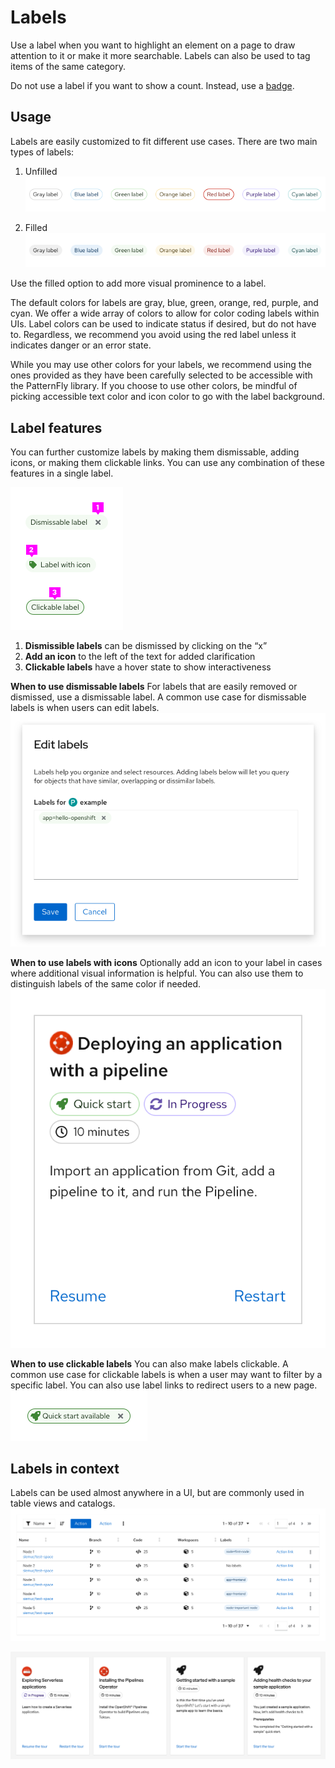 # Labels
Use a label when you want to highlight an element on a page to draw attention to it or make it more searchable. Labels can also be used to tag items of the same category.

Do not use a label if you want to show a count. Instead, use a [badge](https://www.patternfly.org/v4/components/badge/react).

## Usage
Labels are easily customized to fit different use cases. There are two main types of labels:
1. Unfilled
![unfilled-labels](img/unfilled-labels.png)

2. Filled
![filled-labels](img/filled-labels.png)

Use the filled option to add more visual prominence to a label.

The default colors for labels are gray, blue, green, orange, red, purple, and cyan. We offer a wide array of colors to allow for color coding labels within UIs. Label colors can be used to indicate status if desired, but do not have to. Regardless, we recommend you avoid using the red label unless it indicates danger or an error state.

While you may use other colors for your labels, we recommend using the ones provided as they have been carefully selected to be accessible with the PatternFly library. If you choose to use other colors, be mindful of picking accessible text color and icon color to go with the label background.

## Label features
You can further customize labels by making them dismissable, adding icons, or making them clickable links. You can use any combination of these features in a single label.

![label-features](img/label-features.png)

1. **Dismissible labels** can be dismissed by clicking on the “x”
2. **Add an icon** to the left of the text for added clarification
3. **Clickable labels** have a hover state to show interactiveness

**When to use dismissable labels**
For labels that are easily removed or dismissed, use a dismissable label. A common use case for dismissable labels is when users can edit labels.
![edit-labels](img/edit-labels.png)

**When to use labels with icons**
Optionally add an icon to your label in cases where additional visual information is helpful. You can also use them to distinguish labels of the same color if needed.
![labels-with-icons](img/labels-with-icons.png)

**When to use clickable labels**
You can also make labels clickable. A common use case for clickable labels is when a user may want to filter by a specific label. You can also use label links to redirect users to a new page.
![dismissable-label](img/dismissable-label.png)

## Labels in context
Labels can be used almost anywhere in a UI, but are commonly used in table views and catalogs.
![table-view](img/table-view.png)

![catalog-view](img/catalog-view.png)
